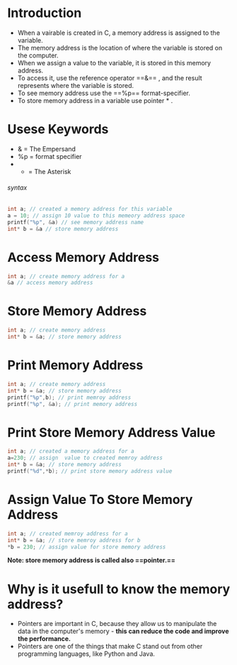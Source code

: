 # Introduction
- When a vairable is created in C, a memory address is assigned to the variable.
- The memory address is the location of where the variable is stored on the computer.
- When we assign a value to the variable, it is stored in this memory address.
- To access it, use the reference operator ==&== , and the result represents where the variable is stored.
- To see memory address use the ==%p== format-specifier.
- To store memory address in a variable use pointer * .

# Usese Keywords
- & = The Empersand
- %p = format specifier
- * = The Asterisk

###### syntax
```c
int a; // created a memory address for this variable
a = 10; // assign 10 value to this memeory address space
printf("%p", &a) // see memory address name
int* b = &a // store memory address
```


# Access Memory Address
```c
int a; // create memory address for a
&a // access memory address
```

# Store Memory Address
```c
int a; // create memory address
int* b = &a; // store memory address
```


# Print Memory Address
```c
int a; // create memory address
int* b = &a; // store memory address
printf("%p",b); // print memroy address
printf("%p", &a); // print memory address
```


# Print Store Memory Address Value
```c
int a; // created a memory address for a
a=230; // assign  value to created memroy address
int* b = &a; // store memory address
printf("%d",*b); // print store memory address value
```


# Assign Value To Store Memory Address 
```c
int a; // created memroy address for a
int* b = &a; // store memroy address for b
*b = 230; // assign value for store memory address
```

**Note: store memory address is called also ==pointer.==**


# Why is it usefull to know the memory address?
- Pointers are important in C, because they allow us to manipulate the data in the computer's memory - **this can reduce the code and improve the performance.**
- Pointers are one of the things that make C stand out from other programming languages, like Python and Java.
